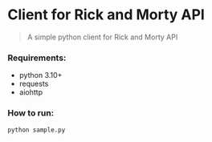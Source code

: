 #  Client for Rick and Morty API
> A simple python client for Rick and Morty API

### Requirements:
- python 3.10+
- requests
- aiohttp

### How to run:

```bash
python sample.py
```